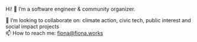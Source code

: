 Hi! 👋 I’m a software engineer & community organizer.

💬 I’m looking to collaborate on: climate action, civic tech, public interest and social impact projects\
📫 How to reach me: fiona@fiona.works
